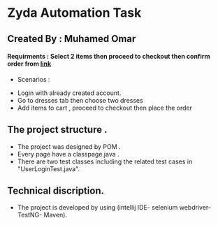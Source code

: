 # Zyda Automation Task 
## Created By : Muhamed Omar
#### Requirments : Select 2 items then proceed to checkout then confirm order from [link](http://automationpractice.com/index.php)	
* Scenarios : 
+ Login with already created account.
+ Go to dresses tab then choose two dresses 
+ Add items to cart , proceed to checkout then place the order

## The project structure .
+ The project was designed by POM .
+ Every page have a classpage.java .
+ There are two test classes including the related test cases in "UserLoginTest.java". 
## Technical discription. 
* The project is developed by using (intellij IDE- selenium webdriver- TestNG- Maven).
